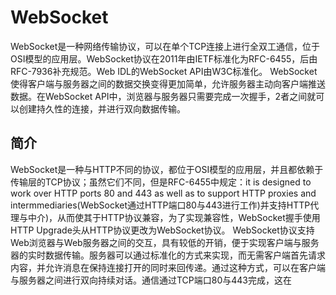# WebSocket
WebSocket是一种网络传输协议，可以在单个TCP连接上进行全双工通信，位于OSI模型的应用层。WebSocket协议在2011年由IETF标准化为RFC-6455，后由RFC-7936补充规范。Web IDL的WebSocket API由W3C标准化。
WebSocket使得客户端与服务器之间的数据交换变得更加简单，允许服务器主动向客户端推送数据。在WebSocket API中，浏览器与服务器只需要完成一次握手，2者之间就可以创建持久性的连接，并进行双向数据传输。
## 简介
WebSocket是一种与HTTP不同的协议，都位于OSI模型的应用层，并且都依赖于传输层的TCP协议；虽然它们不同，但是RFC-6455中规定：it is designed to work over HTTP ports 80 and 443 as well as to support HTTP proxies and intermmediaries(WebSocket通过HTTP端口80与443进行工作)并支持HTTP代理与中介)，从而使其于HTTP协议兼容，为了实现兼容性，WebSocket握手使用HTTP Upgrade头从HTTP协议更改为WebSocket协议。
WebSocket协议支持Web浏览器与Web服务器之间的交互，具有较低的开销，便于实现客户端与服务器的实时数据传输。服务器可以通过标准化的方式来实现，而无需客户端首先请求内容，并允许消息在保持连接打开的同时来回传递。通过这种方式，可以在客户端与服务器之间进行双向持续对话。通信通过TCP端口80与443完成，这在